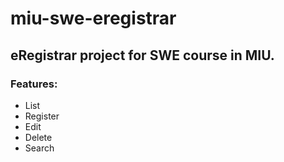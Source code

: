 # miu-swe-eregistrar

## eRegistrar project for SWE course in MIU. 

### Features: 
- List
- Register
- Edit
- Delete
- Search
